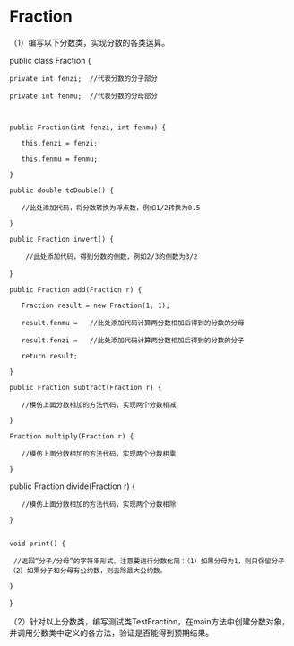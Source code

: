 # Fraction
（1）编写以下分数类，实现分数的各类运算。



public class Fraction {

    private int fenzi;  //代表分数的分子部分

    private int fenmu;  //代表分数的分母部分

   

    public Fraction(int fenzi, int fenmu) {

       this.fenzi = fenzi;

       this.fenmu = fenmu;

    }

    public double toDouble() {

       //此处添加代码，将分数转换为浮点数，例如1/2转换为0.5

    }

    public Fraction invert() {

        //此处添加代码，得到分数的倒数，例如2/3的倒数为3/2

 }

    public Fraction add(Fraction r) {

       Fraction result = new Fraction(1, 1);

       result.fenmu =   //此处添加代码计算两分数相加后得到的分数的分母

       result.fenzi =   //此处添加代码计算两分数相加后得到的分数的分子

       return result;

    }

    public Fraction subtract(Fraction r) {

       //模仿上面分数相加的方法代码，实现两个分数相减

    }

    Fraction multiply(Fraction r) {

       //模仿上面分数相加的方法代码，实现两个分数相乘

    }

public Fraction divide(Fraction r) {

       //模仿上面分数相加的方法代码，实现两个分数相除

    }


    void print() {

     //返回“分子/分母”的字符串形式。注意要进行分数化简：（1）如果分母为1，则只保留分子（2）如果分子和分母有公约数，则去除最大公约数。

    }    

}




（2）针对以上分数类，编写测试类TestFraction，在main方法中创建分数对象，并调用分数类中定义的各方法，验证是否能得到预期结果。

